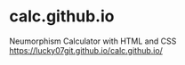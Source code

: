 # calc.github.io
Neumorphism Calculator with HTML and CSS
https://lucky07git.github.io/calc.github.io/
